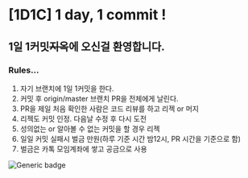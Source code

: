 # [1D1C] 1 day, 1 commit !

## 1일 1커밋~~지옥~~에 오신걸 환영합니다.

### Rules...
1. 자기 브랜치에 1일 1커밋을 한다.
2. 커밋 후 origin/master 브랜치 PR을 전체에게 날린다.
3. PR을 제일 처음 확인한 사람은 코드 리뷰를 하고 리젝  or 머지
4. 리젝도 커밋 인정. 다음날 수정 후 다시 도전
5. 성의없는 or 알아볼 수 없는 커밋을 할 경우 리젝
6. 일일 커밋 실패시 벌금 만원(하루 기준 시간 밤12시, PR 시간을 기준으로 함)
7. 벌금은 카톡 모임계좌에 쌓고 공금으로 사용

![Generic badge](https://img.shields.io/badge/ver-1.0.0-blue.svg)
